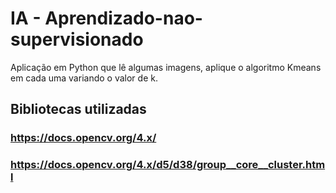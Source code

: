 # IA - Aprendizado-nao-supervisionado
Aplicação em Python que lê algumas imagens, aplique o algoritmo Kmeans em cada uma variando o valor de k.

## Bibliotecas utilizadas
### https://docs.opencv.org/4.x/
### https://docs.opencv.org/4.x/d5/d38/group__core__cluster.html
